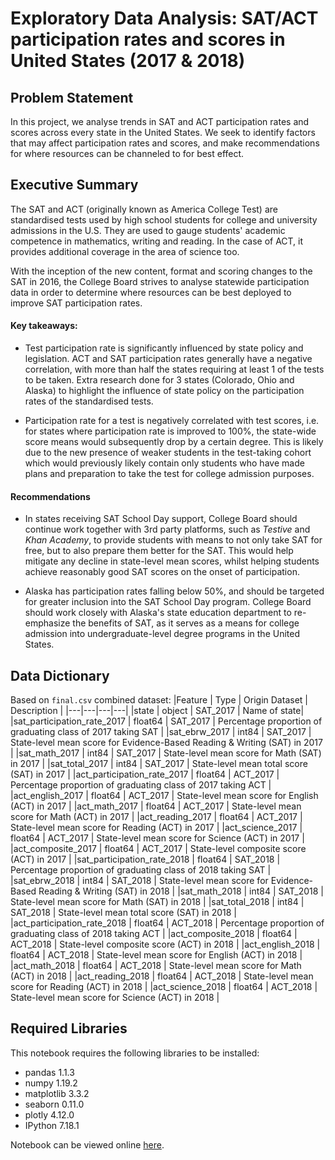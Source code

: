 # Exploratory Data Analysis: SAT/ACT participation rates and scores in United States (2017 & 2018)

## Problem Statement
In this project, we analyse trends in SAT and ACT participation rates and scores across every state in the United States. We seek to identify factors that may affect participation rates and scores, and make recommendations for where resources can be channeled to for best effect.

## Executive Summary

The SAT and ACT (originally known as America College Test) are standardised tests used by high school students for college and university admissions in the U.S. They are used to gauge students' academic competence in mathematics, writing and reading. In the case of ACT, it provides additional coverage in the area of science too.

With the inception of the new content, format and scoring changes to the SAT in 2016, the College Board strives to analyse statewide participation data in order to determine where resources can be best deployed to improve SAT participation rates.


#### Key takeaways:

- Test participation rate is significantly influenced by state policy and legislation. ACT and SAT participation rates generally have a negative correlation, with more than half the states requiring at least 1 of the tests to be taken. Extra research done for 3 states (Colorado, Ohio and Alaska) to highlight the influence of state policy on the participation rates of the standardised tests.

- Participation rate for a test is negatively correlated with test scores, i.e. for states where participation rate is improved to 100%, the state-wide score means would subsequently drop by a certain degree. This is likely due to the new presence of weaker students in the test-taking cohort which would previously likely contain only students who have made plans and preparation to take the test for college admission purposes.

#### Recommendations

- In states receiving SAT School Day support, College Board should continue work together with 3rd party platforms, such as *Testive* and *Khan Academy*, to provide students with means to not only take SAT for free, but to also prepare them better for the SAT. This would help mitigate any decline in state-level mean scores, whilst helping students achieve reasonably good SAT scores on the onset of participation.

- Alaska has participation rates falling below 50%, and should be targeted for greater inclusion into the SAT School Day program. College Board should work closely with Alaska's state education department to re-emphasize the benefits of SAT, as it serves as a means for college admission into undergraduate-level degree programs in the United States.

## Data Dictionary
Based on `final.csv` combined dataset:
|Feature | Type | Origin Dataset | Description |
|---|---|---|---|
|state | object | SAT_2017 | Name of state|
|sat_participation_rate_2017 | float64 | SAT_2017 | Percentage proportion of graduating class of 2017 taking SAT |
|sat_ebrw_2017 | int84 | SAT_2017 | State-level mean score for Evidence-Based Reading & Writing (SAT) in 2017 |
|sat_math_2017 | int84 | SAT_2017 | State-level mean score for Math (SAT) in 2017 |
|sat_total_2017	| int84 | SAT_2017 | State-level mean total score (SAT) in 2017 |
|act_participation_rate_2017 | float64 | ACT_2017 | Percentage proportion of graduating class of 2017 taking ACT |
|act_english_2017 | float64 | ACT_2017 | State-level mean score for English (ACT) in 2017 |
|act_math_2017 | float64 | ACT_2017 | State-level mean score for Math (ACT) in 2017 |
|act_reading_2017 | float64 | ACT_2017 | State-level mean score for Reading (ACT) in 2017 |
|act_science_2017 | float64 | ACT_2017 | State-level mean score for Science (ACT) in 2017 |
|act_composite_2017 | float64 | ACT_2017 | State-level composite score (ACT) in 2017 |
|sat_participation_rate_2018 | float64 | SAT_2018 | Percentage proportion of graduating class of 2018 taking SAT |
|sat_ebrw_2018 | int84 | SAT_2018 | State-level mean score for Evidence-Based Reading & Writing (SAT) in 2018 |
|sat_math_2018 |  int84 | SAT_2018 | State-level mean score for Math (SAT) in 2018 |
|sat_total_2018 | int84 | SAT_2018 | State-level mean total score (SAT) in 2018 |
|act_participation_rate_2018 | float64 | ACT_2018 | Percentage proportion of graduating class of 2018 taking ACT |
|act_composite_2018 | float64 | ACT_2018 | State-level composite score (ACT) in 2018 |
|act_english_2018 | float64 | ACT_2018 | State-level mean score for English (ACT) in 2018 |
|act_math_2018 | float64 | ACT_2018 | State-level mean score for Math (ACT) in 2018 |
|act_reading_2018 | float64 | ACT_2018 | State-level mean score for Reading (ACT) in 2018 |
|act_science_2018 | float64 | ACT_2018 | State-level mean score for Science (ACT) in 2018 |


## Required Libraries
This notebook requires the following libraries to be installed:

- pandas 1.1.3
- numpy 1.19.2
- matplotlib 3.3.2
- seaborn 0.11.0
- plotly 4.12.0
- IPython 7.18.1

Notebook can be viewed online [here](https://nbviewer.jupyter.org/github/eugeneyan84/SAT-ACT-Analysis/blob/main/SAT-ACT-Analysis.ipynb).